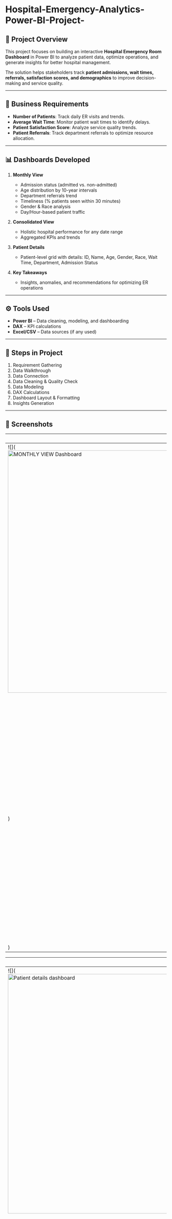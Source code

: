 # Hospital-Emergency-Analytics-Power-BI-Project-


## 📌 Project Overview
This project focuses on building an interactive **Hospital Emergency Room Dashboard** in Power BI to analyze patient data, optimize operations, and generate insights for better hospital management.

The solution helps stakeholders track **patient admissions, wait times, referrals, satisfaction scores, and demographics** to improve decision-making and service quality.

---

## 🎯 Business Requirements
- **Number of Patients**: Track daily ER visits and trends.
- **Average Wait Time**: Monitor patient wait times to identify delays.
- **Patient Satisfaction Score**: Analyze service quality trends.
- **Patient Referrals**: Track department referrals to optimize resource allocation.

---

## 📊 Dashboards Developed
1. **Monthly View**
   - Admission status (admitted vs. non-admitted)  
   - Age distribution by 10-year intervals  
   - Department referrals trend  
   - Timeliness (% patients seen within 30 minutes)  
   - Gender & Race analysis  
   - Day/Hour-based patient traffic  

2. **Consolidated View**
   - Holistic hospital performance for any date range  
   - Aggregated KPIs and trends  

3. **Patient Details**
   - Patient-level grid with details: ID, Name, Age, Gender, Race, Wait Time, Department, Admission Status  

4. **Key Takeaways**
   - Insights, anomalies, and recommendations for optimizing ER operations  

---

## ⚙️ Tools Used
- **Power BI** – Data cleaning, modeling, and dashboarding  
- **DAX** – KPI calculations  
- **Excel/CSV** – Data sources (if any used)  

---

## 🚀 Steps in Project
1. Requirement Gathering  
2. Data Walkthrough  
3. Data Connection  
4. Data Cleaning & Quality Check  
5. Data Modeling  
6. DAX Calculations  
7. Dashboard Layout & Formatting  
8. Insights Generation  

---

## 📸 Screenshots
| Monthly View | Consolidated View |
|--------------|------------------|
| ![](<img width="1261" height="757" alt="MONTHLY VIEW Dashboard" src="https://github.com/user-attachments/assets/6e5d2bb2-0546-4815-b0ad-829d912fcf8e" />
) | ![](<img width="1232" height="753" alt="Consolidated View dashboard" src="https://github.com/user-attachments/assets/2215ec08-1cf7-4b5e-b5d0-6ba6ab6a5814" />
) |

| Patient Details | Key Takeaways |
|-----------------|---------------|
| ![](<img width="1223" height="748" alt="Patient details dashboard" src="https://github.com/user-attachments/assets/07d29e95-caf5-41f3-8476-1742028d0c25" />
) | ![](<img width="1228" height="742" alt="Key Takeaways dashboard" src="https://github.com/user-attachments/assets/a608a363-ffee-479e-b997-f619ebac03a7" />
) |

---

## 🧾 Insights
- Peak ER visits occurred on weekends.  
- Average wait time exceeded 30 minutes on specific high-load days.  
- Referral patterns showed **Cardiology & Orthopedics** had the highest patient load.  
- Patient satisfaction dipped during peak wait times, showing a correlation.  

---

## 📂 Files in Repository
- `Hospital_ER_Dashboard.pbix` → Power BI Dashboard File  
- `Hospital_ER_PPT.pptx` → Project Presentation  
- `screenshots/` → Key dashboard images  

---

## 👨‍⚕️ Conclusion
This dashboard provides **data-driven insights** into hospital emergency operations, helping in **resource allocation, reducing wait times, and improving patient satisfaction.**
